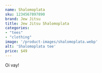 ```yaml
---
name: Shalomoplata
sku: 1234567897890
brand: Jew Jitsu
title: Jew Jitsu Shalomoplata
categories:
- "tees"
- "clothing"
image: '/product-images/shalomoplata.webp'
alt: 'Shalomoplata tee'
price: $49
---
```


Oi vay!
